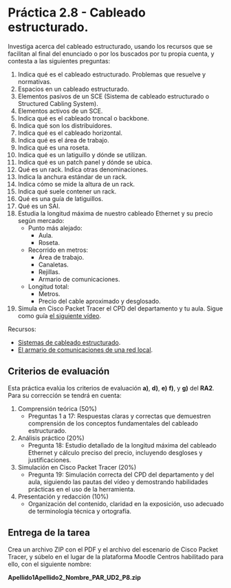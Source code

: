 # Práctica 2.8 - Cableado estructurado.

Investiga acerca del cableado estructurado, usando los recursos que se facilitan al final del enunciado o por los buscados por tu propia cuenta, y contesta a las siguientes preguntas:

1. Indica qué es el cableado estructurado. Problemas que resuelve y normativas.
2. Espacios en un cableado estructurado.
3. Elementos pasivos de un SCE (Sistema de cableado estructurado o Structured Cabling System).
4. Elementos activos de un SCE.
5. Indica qué es el cableado troncal o backbone.
6. Indica qué son los distribuidores.
7. Indica qué es el cableado horizontal.
8. Indica qué es el área de trabajo.
9. Indica qué es una roseta.
10. Indica qué es un latiguillo y dónde se utilizan.
11. Indica qué es un patch panel y dónde se ubica.
12. Qué es un rack. Indica otras denominaciones.
13. Indica la anchura estándar de un rack.
14. Indica cómo se mide la altura de un rack.
15. Indica qué suele contener un rack.
16. Qué es una guía de latiguillos.
17. Qué es un SAI.
18. Estudia la longitud máxima de nuestro cableado Ethernet y su precio según mercado:
    - Punto más alejado:
        - Aula.
        - Roseta.
    - Recorrido en metros:
        - Área de trabajo.
        - Canaletas.
        - Rejillas. 
        - Armario de comunicaciones.
    - Longitud total:
        - Metros.
        - Precio del cable aproximado y desglosado.
19. Simula en Cisco Packet Tracer el CPD del departamento y tu aula. Sigue como guía [el siguiente vídeo](https://www.youtube.com/watch?v=yA2-X_D9mP8).

Recursos:

- [Sistemas de cableado estructurado](https://planificacionadministracionredes.readthedocs.io/es/latest/Tema04/index.html).
- [El armario de comunicaciones de una red local](https://www.adrformacion.com/knowledge/administracion-de-sistemas/el_armario_de_comunicaciones_de_una_red_local.html).

## Criterios de evaluación

Esta práctica evalúa los criterios de evaluación **a)**, **d)**, **e)** **f)**, y **g)** del **RA2**. Para su corrección se tendrá en cuenta:

1. Comprensión teórica (50%)
    - Preguntas 1 a 17: Respuestas claras y correctas que demuestren comprensión de los conceptos fundamentales del cableado estructurado.
2. Análisis práctico (20%)
    - Pregunta 18: Estudio detallado de la longitud máxima del cableado Ethernet y cálculo preciso del precio, incluyendo desgloses y justificaciones.
3. Simulación en Cisco Packet Tracer (20%)
    - Pregunta 19: Simulación correcta del CPD del departamento y del aula, siguiendo las pautas del vídeo y demostrando habilidades prácticas en el uso de la herramienta.
4. Presentación y redacción (10%)
    - Organización del contenido, claridad en la exposición, uso adecuado de terminología técnica y ortografía.

## Entrega de la tarea

Crea un archivo ZIP con el PDF y el archivo del escenario de Cisco Packet Tracer, y súbelo en el lugar de la plataforma Moodle Centros habilitado para ello, con el siguiente nombre:

**Apellido1Apellido2_Nombre_PAR_UD2_P8.zip**